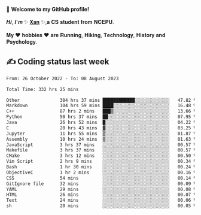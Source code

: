 🎉 **Welcome to my GitHub profile!**</br></br>
𝑯𝒊, 𝑰'𝒎 ✨ [𝐗𝐚𝐧](https://xancoding.cn/) ✨,𝐚 𝐂𝐒 𝐬𝐭𝐮𝐝𝐞𝐧𝐭 𝐟𝐫𝐨𝐦 𝐍𝐂𝐄𝐏𝐔.</br></br>
𝐌𝐲 ❤ 𝐡𝐨𝐛𝐛𝐢𝐞𝐬 ❤ 𝐚𝐫𝐞 𝐑𝐮𝐧𝐧𝐢𝐧𝐠, 𝐇𝐢𝐤𝐢𝐧𝐠, 𝐓𝐞𝐜𝐡𝐧𝐨𝐥𝐨𝐠𝐲, 𝐇𝐢𝐬𝐭𝐨𝐫𝐲 𝐚𝐧𝐝 𝐏𝐬𝐲𝐜𝐡𝐨𝐥𝐨𝐠𝐲.

## ✍️ Coding status last week
<!--START_SECTION:waka-->

```txt
From: 26 October 2022 - To: 08 August 2023

Total Time: 332 hrs 25 mins

Other               304 hrs 37 mins ████████████░░░░░░░░░░░░░   47.82 %
Markdown            104 hrs 59 mins ████░░░░░░░░░░░░░░░░░░░░░   16.48 %
C++                 87 hrs 2 mins   ███▒░░░░░░░░░░░░░░░░░░░░░   13.66 %
Python              50 hrs 37 mins  ██░░░░░░░░░░░░░░░░░░░░░░░   07.95 %
Java                26 hrs 52 mins  █░░░░░░░░░░░░░░░░░░░░░░░░   04.22 %
C                   20 hrs 43 mins  ▓░░░░░░░░░░░░░░░░░░░░░░░░   03.25 %
Jupyter             11 hrs 55 mins  ▒░░░░░░░░░░░░░░░░░░░░░░░░   01.87 %
Assembly            10 hrs 24 mins  ▒░░░░░░░░░░░░░░░░░░░░░░░░   01.63 %
JavaScript          3 hrs 37 mins   ░░░░░░░░░░░░░░░░░░░░░░░░░   00.57 %
Makefile            3 hrs 37 mins   ░░░░░░░░░░░░░░░░░░░░░░░░░   00.57 %
CMake               3 hrs 12 mins   ░░░░░░░░░░░░░░░░░░░░░░░░░   00.50 %
Vim Script          2 hrs 9 mins    ░░░░░░░░░░░░░░░░░░░░░░░░░   00.34 %
Bash                1 hr 30 mins    ░░░░░░░░░░░░░░░░░░░░░░░░░   00.24 %
ObjectiveC          1 hr 2 mins     ░░░░░░░░░░░░░░░░░░░░░░░░░   00.16 %
CSS                 54 mins         ░░░░░░░░░░░░░░░░░░░░░░░░░   00.14 %
GitIgnore file      32 mins         ░░░░░░░░░░░░░░░░░░░░░░░░░   00.09 %
YAML                29 mins         ░░░░░░░░░░░░░░░░░░░░░░░░░   00.08 %
HTML                26 mins         ░░░░░░░░░░░░░░░░░░░░░░░░░   00.07 %
Text                24 mins         ░░░░░░░░░░░░░░░░░░░░░░░░░   00.06 %
sh                  20 mins         ░░░░░░░░░░░░░░░░░░░░░░░░░   00.05 %
```

<!--END_SECTION:waka-->


<!-- ## 📈 My GitHub Stats
<p align="center">
    <img height="137px" src="https://github-readme-stats.vercel.app/api?username=Xancoding&hide_title=true&hide_border=true&show_icons=trueline_height=21&text_color=000&icon_color=000&bg_color=0,ea6161,ffc64d,fffc4d,52fa5a&theme=graywhite" /> 
    <img src="https://github-readme-stats.vercel.app/api/top-langs/?username=Xancoding&hide_title=true&hide_border=true&layout=compact&langs_count=6&text_color=000&icon_color=fff&bg_color=0,52fa5a,4dfcff,c64dff&theme=graywhite" /> 
</p> -->

<!-- ## 🔥 My GitHub activities of last 31 days.
<div align="center"> <img src="https://activity-graph.herokuapp.com/graph?username=XanCoding&theme=xcode" /> </div> -->

<!-- <p align="center"> 
  Visitor count<br/>
  <img src="https://profile-counter.glitch.me/xancoding/count.svg" />
</p> -->
